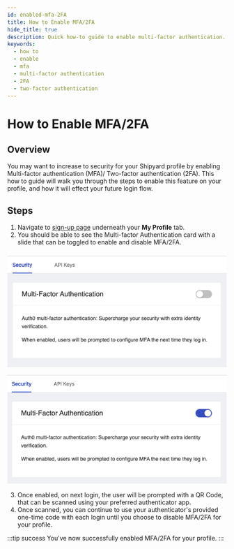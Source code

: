 ```yaml
---
id: enabled-mfa-2FA
title: How to Enable MFA/2FA
hide_title: true
description: Quick how-to guide to enable multi-factor authentication.
keywords:
  - how to
  - enable
  - mfa
  - multi-factor authentication
  - 2FA
  - two-factor authentication
---
```


# How to Enable MFA/2FA

## Overview

You may want to increase to security for your Shipyard profile by enabling Multi-factor authentication (MFA)/ Two-factor authentication (2FA). This how to guide will walk you through the steps to enable this feature on your profile, and how it will effect your future login flow. 

## Steps

1. Navigate to [sign-up page](https://app.shipyardapp.com/user/settings) underneath your **My Profile** tab.
2. You should be able to see the Multi-factor Authentication card with a slide that can be toggled to enable and disable MFA/2FA.

![](../.gitbook/assets/../../../.gitbook/assets/MFA_Disabled.png)

![](../.gitbook/assets/../../../.gitbook/assets/MFA_Enabled.png)

3. Once enabled, on next login, the user will be prompted with a QR Code, that can be scanned using your preferred authenticator app. 
4. Once scanned, you can continue to use your authenticator's provided one-time code with each login until you choose to disable MFA/2FA for your profile.



:::tip success
You've now successfully enabled MFA/2FA for your profile.
:::